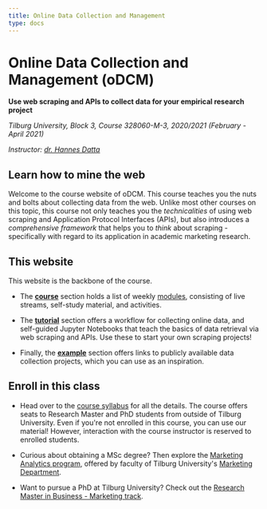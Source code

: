```yaml
---
title: Online Data Collection and Management
type: docs
---
```


# Online Data Collection and Management (oDCM)

**Use web scraping and APIs to collect data for your empirical research project**

<!--, and database management-->

_Tilburg University, Block 3, Course 328060-M-3, 2020/2021 (February - April 2021)_

_Instructor: [dr. Hannes Datta](https://hannesdatta.com)_

## Learn how to mine the web

Welcome to the course website of oDCM. This course teaches you the nuts and bolts about collecting data from the web. Unlike most other courses on this topic, this course not only teaches you the *technicalities* of using web scraping and Application Protocol Interfaces (APIs), but also introduces a *comprehensive framework* that helps you to *think* about scraping - specifically with regard to its application in academic marketing research.

## This website

This website is the backbone of the course.

- The [__course__](docs/course) section holds a list of weekly [modules](docs/course/modules), consisting of live streams, self-study material, and activities.

- The [__tutorial__](docs/tutorials) section offers a workflow for collecting online data, and self-guided Jupyter Notebooks that teach the basics of data retrieval via web scraping and APIs. Use these to start your own scraping projects!

<!--- Finally, the [__building block__](docs/snippets) section offers a collection of code snippets in Python that you can use to build and extend your own scrapers and API retrieval projects.
-->
- Finally, the [__example__](docs/examples) section offers links to publicly available data collection projects, which you can use as an inspiration.

## Enroll in this class

- Head over to the [course syllabus](docs/course/syllabus) for all the details. The course offers seats to Research Master and PhD students from outside of Tilburg University. Even if you're not enrolled in this course, you can use our material! However, interaction with the course instructor is reserved to enrolled students.

- Curious about obtaining a MSc degree? Then explore the [Marketing Analytics program](https://www.tilburguniversity.edu/education/masters-programmes/marketing-analytics), offered by faculty of Tilburg University's [Marketing Department](https://tilburguniversity.edu/marketing).

- Want to pursue a PhD at Tilburg University? Check out the [Research Master in Business - Marketing track](https://www.tilburguniversity.edu/education/masters-programmes/research-master-marketing).

<!--


# Some more content notes (to be integrated elsewhere)

## Possible activities

- Data collection pitch (group) / presentation
- Legal battle + anonymization outcome
- Building a prototype for either a web scraper or API
- Deployment as large project with the team
- Data sharing / auditing of data
- Real-time analytics (use database (learnt here), in combination with research method (e.g., regression), to create insights in realtime

session chair, presentations, pitches, discussions
-->


<!--
## Glossary search

Already know what you're looking for? Search the __Glossary__ here.



Comments Roy:
- voorkennis eigenlijk verplicht

QUESTIONS SUSAN:
- dprep eerst laten lopen, dan pas web scraping
- niveau toetsen met python; entry exam ("encore")
- voorgangstoets

- duidelijk maken dat het geen peer review is!


- no need to prep each and every "deep" level

SESSIONS
++++++++

1) open session + #1 website exploration

2) website pitches from teams + advice on what could be interesting research settings/questions, or how data could be linked to other sources

-- SELF STUDY: prototype scraping

3) #2 Prototype: proof of concept laten zien
+ LECTURE: deployment

-- SCRAPER #3 deployment, databases [...]

4) Feedback

5) SESSION: #4 Data sharing, documentation

6) Poster session w/ powerpoint/ "verhaal" maken

-->
